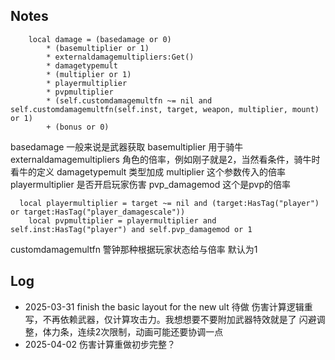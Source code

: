 ## Notes
```
	local damage = (basedamage or 0)
        * (basemultiplier or 1)
        * externaldamagemultipliers:Get()
		* damagetypemult
        * (multiplier or 1)
        * playermultiplier
        * pvpmultiplier
		* (self.customdamagemultfn ~= nil and self.customdamagemultfn(self.inst, target, weapon, multiplier, mount) or 1)
        + (bonus or 0)
```
basedamage 一般来说是武器获取
basemultiplier 用于骑牛
externaldamagemultipliers 角色的倍率，例如刚子就是2，当然看条件，骑牛时看牛的定义
damagetypemult 类型加成
multiplier 这个参数传入的倍率
playermultiplier 是否开启玩家伤害
pvp_damagemod 这个是pvp的倍率
```
  local playermultiplier = target ~= nil and (target:HasTag("player") or target:HasTag("player_damagescale"))
    local pvpmultiplier = playermultiplier and self.inst:HasTag("player") and self.pvp_damagemod or 1
```
customdamagemultfn 警钟那种根据玩家状态给与倍率 默认为1



## Log
- 2025-03-31
  finish the basic layout for the new ult
  待做 伤害计算逻辑重写，不再依赖武器，仅计算攻击力。我想想要不要附加武器特效就是了
  闪避调整，体力条，连续2次限制，动画可能还要协调一点
- 2025-04-02
 伤害计算重做初步完整？